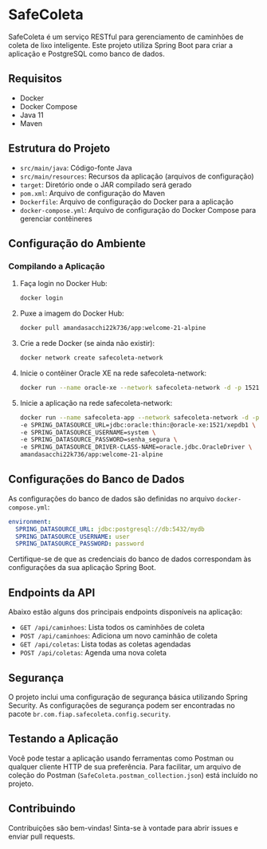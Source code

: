 # SafeColeta

SafeColeta é um serviço RESTful para gerenciamento de caminhões de coleta de lixo inteligente. Este projeto utiliza Spring Boot para criar a aplicação e PostgreSQL como banco de dados.

## Requisitos

- Docker
- Docker Compose
- Java 11
- Maven

## Estrutura do Projeto

- `src/main/java`: Código-fonte Java
- `src/main/resources`: Recursos da aplicação (arquivos de configuração)
- `target`: Diretório onde o JAR compilado será gerado
- `pom.xml`: Arquivo de configuração do Maven
- `Dockerfile`: Arquivo de configuração do Docker para a aplicação
- `docker-compose.yml`: Arquivo de configuração do Docker Compose para gerenciar contêineres

## Configuração do Ambiente

### Compilando a Aplicação

1. Faça login no Docker Hub:
   ```sh
   docker login
   ```

2. Puxe a imagem do Docker Hub:
   ```sh
   docker pull amandasacchi22k736/app:welcome-21-alpine
   ```

3. Crie a rede Docker (se ainda não existir):
   ```sh
   docker network create safecoleta-network
   ```

4. Inicie o contêiner Oracle XE na rede safecoleta-network:
   ```sh
   docker run --name oracle-xe --network safecoleta-network -d -p 1521:1521 -p 5500:5500 gvenzl/oracle-xe
   ```

5. Inicie a aplicação na rede safecoleta-network:
   ```sh
   docker run --name safecoleta-app --network safecoleta-network -d -p 8080:8080 \
   -e SPRING_DATASOURCE_URL=jdbc:oracle:thin:@oracle-xe:1521/xepdb1 \
   -e SPRING_DATASOURCE_USERNAME=system \
   -e SPRING_DATASOURCE_PASSWORD=senha_segura \
   -e SPRING_DATASOURCE_DRIVER-CLASS-NAME=oracle.jdbc.OracleDriver \
   amandasacchi22k736/app:welcome-21-alpine
   ```

## Configurações do Banco de Dados

As configurações do banco de dados são definidas no arquivo `docker-compose.yml`:

```yaml
environment:
  SPRING_DATASOURCE_URL: jdbc:postgresql://db:5432/mydb
  SPRING_DATASOURCE_USERNAME: user
  SPRING_DATASOURCE_PASSWORD: password
```

Certifique-se de que as credenciais do banco de dados correspondam às configurações da sua aplicação Spring Boot.

## Endpoints da API

Abaixo estão alguns dos principais endpoints disponíveis na aplicação:

- `GET /api/caminhoes`: Lista todos os caminhões de coleta
- `POST /api/caminhoes`: Adiciona um novo caminhão de coleta
- `GET /api/coletas`: Lista todas as coletas agendadas
- `POST /api/coletas`: Agenda uma nova coleta

## Segurança

O projeto inclui uma configuração de segurança básica utilizando Spring Security. As configurações de segurança podem ser encontradas no pacote `br.com.fiap.safecoleta.config.security`.

## Testando a Aplicação

Você pode testar a aplicação usando ferramentas como Postman ou qualquer cliente HTTP de sua preferência. Para facilitar, um arquivo de coleção do Postman (`SafeColeta.postman_collection.json`) está incluído no projeto.

## Contribuindo

Contribuições são bem-vindas! Sinta-se à vontade para abrir issues e enviar pull requests.
